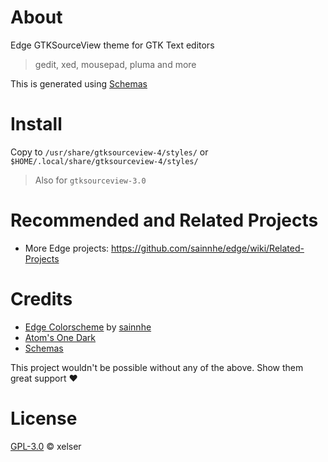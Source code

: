 # About
Edge GTKSourceView theme for GTK Text editors 
> gedit, xed, mousepad, pluma and more

This is generated using [Schemas](https://gitlab.gnome.org/chergert/schemes)
# Install
Copy to `/usr/share/gtksourceview-4/styles/` or `$HOME/.local/share/gtksourceview-4/styles/`
> Also for `gtksourceview-3.0`

# Recommended and Related Projects

- More Edge projects: https://github.com/sainnhe/edge/wiki/Related-Projects
# Credits
- [Edge Colorscheme](https://github.com/sainnhe/edge) by [sainnhe](https://github.com/sainnhe)
- [Atom's One Dark](https://github.com/atom/atom/tree/master/packages/one-dark-syntax)
- [Schemas](https://gitlab.gnome.org/chergert/schemes)

This project wouldn't be possible without any of the above. Show them great support :heart:
# License
[GPL-3.0](./LICENSE) © xelser

